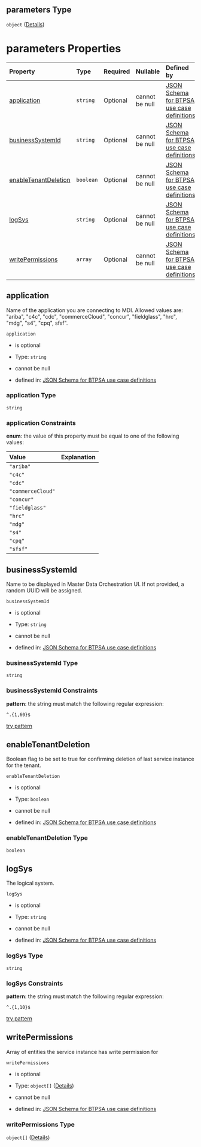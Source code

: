 ## parameters Type

`object` ([Details](btpsa-usecase-properties-services-items-allof-1-then-allof-82-then-allof-1-then-properties-parameters.md))

# parameters Properties

| Property                                      | Type      | Required | Nullable       | Defined by                                                                                                                                                                                                                                                                                                                  |
| :-------------------------------------------- | :-------- | :------- | :------------- | :-------------------------------------------------------------------------------------------------------------------------------------------------------------------------------------------------------------------------------------------------------------------------------------------------------------------------- |
| [application](#application)                   | `string`  | Optional | cannot be null | [JSON Schema for BTPSA use case definitions](btpsa-usecase-properties-services-items-allof-1-then-allof-82-then-allof-1-then-properties-parameters-properties-application.md "undefined#/properties/services/items/allOf/1/then/allOf/82/then/allOf/1/then/properties/parameters/properties/application")                   |
| [businessSystemId](#businesssystemid)         | `string`  | Optional | cannot be null | [JSON Schema for BTPSA use case definitions](btpsa-usecase-properties-services-items-allof-1-then-allof-82-then-allof-1-then-properties-parameters-properties-businesssystemid.md "undefined#/properties/services/items/allOf/1/then/allOf/82/then/allOf/1/then/properties/parameters/properties/businessSystemId")         |
| [enableTenantDeletion](#enabletenantdeletion) | `boolean` | Optional | cannot be null | [JSON Schema for BTPSA use case definitions](btpsa-usecase-properties-services-items-allof-1-then-allof-82-then-allof-1-then-properties-parameters-properties-enabletenantdeletion.md "undefined#/properties/services/items/allOf/1/then/allOf/82/then/allOf/1/then/properties/parameters/properties/enableTenantDeletion") |
| [logSys](#logsys)                             | `string`  | Optional | cannot be null | [JSON Schema for BTPSA use case definitions](btpsa-usecase-properties-services-items-allof-1-then-allof-82-then-allof-1-then-properties-parameters-properties-logsys.md "undefined#/properties/services/items/allOf/1/then/allOf/82/then/allOf/1/then/properties/parameters/properties/logSys")                             |
| [writePermissions](#writepermissions)         | `array`   | Optional | cannot be null | [JSON Schema for BTPSA use case definitions](btpsa-usecase-properties-services-items-allof-1-then-allof-82-then-allof-1-then-properties-parameters-properties-writepermissions.md "undefined#/properties/services/items/allOf/1/then/allOf/82/then/allOf/1/then/properties/parameters/properties/writePermissions")         |

## application

Name of the application you are connecting to MDI. Allowed values are: "ariba", "c4c", "cdc", "commerceCloud", "concur", "fieldglass", "hrc", "mdg", "s4", "cpq", sfsf".

`application`

*   is optional

*   Type: `string`

*   cannot be null

*   defined in: [JSON Schema for BTPSA use case definitions](btpsa-usecase-properties-services-items-allof-1-then-allof-82-then-allof-1-then-properties-parameters-properties-application.md "undefined#/properties/services/items/allOf/1/then/allOf/82/then/allOf/1/then/properties/parameters/properties/application")

### application Type

`string`

### application Constraints

**enum**: the value of this property must be equal to one of the following values:

| Value             | Explanation |
| :---------------- | :---------- |
| `"ariba"`         |             |
| `"c4c"`           |             |
| `"cdc"`           |             |
| `"commerceCloud"` |             |
| `"concur"`        |             |
| `"fieldglass"`    |             |
| `"hrc"`           |             |
| `"mdg"`           |             |
| `"s4"`            |             |
| `"cpq"`           |             |
| `"sfsf"`          |             |

## businessSystemId

Name to be displayed in Master Data Orchestration UI. If not provided, a random UUID will be assigned.

`businessSystemId`

*   is optional

*   Type: `string`

*   cannot be null

*   defined in: [JSON Schema for BTPSA use case definitions](btpsa-usecase-properties-services-items-allof-1-then-allof-82-then-allof-1-then-properties-parameters-properties-businesssystemid.md "undefined#/properties/services/items/allOf/1/then/allOf/82/then/allOf/1/then/properties/parameters/properties/businessSystemId")

### businessSystemId Type

`string`

### businessSystemId Constraints

**pattern**: the string must match the following regular expression:&#x20;

```regexp
^.{1,60}$
```

[try pattern](https://regexr.com/?expression=%5E.%7B1%2C60%7D%24 "try regular expression with regexr.com")

## enableTenantDeletion

Boolean flag to be set to true for confirming deletion of last service instance for the tenant.

`enableTenantDeletion`

*   is optional

*   Type: `boolean`

*   cannot be null

*   defined in: [JSON Schema for BTPSA use case definitions](btpsa-usecase-properties-services-items-allof-1-then-allof-82-then-allof-1-then-properties-parameters-properties-enabletenantdeletion.md "undefined#/properties/services/items/allOf/1/then/allOf/82/then/allOf/1/then/properties/parameters/properties/enableTenantDeletion")

### enableTenantDeletion Type

`boolean`

## logSys

The logical system.

`logSys`

*   is optional

*   Type: `string`

*   cannot be null

*   defined in: [JSON Schema for BTPSA use case definitions](btpsa-usecase-properties-services-items-allof-1-then-allof-82-then-allof-1-then-properties-parameters-properties-logsys.md "undefined#/properties/services/items/allOf/1/then/allOf/82/then/allOf/1/then/properties/parameters/properties/logSys")

### logSys Type

`string`

### logSys Constraints

**pattern**: the string must match the following regular expression:&#x20;

```regexp
^.{1,10}$
```

[try pattern](https://regexr.com/?expression=%5E.%7B1%2C10%7D%24 "try regular expression with regexr.com")

## writePermissions

Array of entities the service instance has write permission for

`writePermissions`

*   is optional

*   Type: `object[]` ([Details](btpsa-usecase-properties-services-items-allof-1-then-allof-82-then-allof-1-then-properties-parameters-properties-writepermissions-items.md))

*   cannot be null

*   defined in: [JSON Schema for BTPSA use case definitions](btpsa-usecase-properties-services-items-allof-1-then-allof-82-then-allof-1-then-properties-parameters-properties-writepermissions.md "undefined#/properties/services/items/allOf/1/then/allOf/82/then/allOf/1/then/properties/parameters/properties/writePermissions")

### writePermissions Type

`object[]` ([Details](btpsa-usecase-properties-services-items-allof-1-then-allof-82-then-allof-1-then-properties-parameters-properties-writepermissions-items.md))

